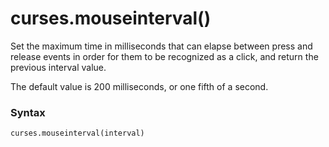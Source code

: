 # curses.mouseinterval()

Set the maximum time in milliseconds that can elapse between press and release events in order for them to be recognized as a click, and return the previous interval value.

The default value is 200 milliseconds, or one fifth of a second.

### Syntax

```python
curses.mouseinterval(interval)
```